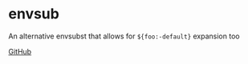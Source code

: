 # envsub

An alternative envsubst that allows for `${foo:-default}` expansion too

[GitHub](https://github.com/stephenc/envsub)
